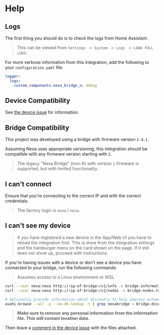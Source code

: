 # Help

## Logs

The first thing you should do is to check the logs from Home Assistant.

> This can be viewed from `Settings -> System -> Logs -> LOAD FULL LOGS`.

For more verbose information from this integration, add the following
to your `configuration.yaml` file:

```yaml
logger:
  logs:
    custom_components.nexa_bridge_x: debug
```

## Device Compatibility

See [the device issue](https://github.com/andersevenrud/ha-nexa-bridge-x/issues/6)
for information.

## Bridge Compatibility

This project was developed using a bridge with firmware version `2.4.1`.

Assuming Nexa uses appropriate versioning, this integration *should* be compatible with any
firmware version starting with `2`.

> The legacy "Nexa Bridge" (non-X) with version `1` firmware is supported, but with limited functionality.

## I can't connect

Ensure that you're connecting to the correct IP and with the correct credentials.

> The factory login is `nexa` / `nexa`.

## I can't see my device

> If you have registered a new device in the App/Web UI you have to reload the integration first.
> This is done from the integration settings and the hamburger menu on the card shown on the page.
> If it still does not show up, proceed with instructions.

If you're having issues with a device or don't see a device you have connected to your bridge,
run the following commands:

> Assumes access to a Linux environment or WSL.

```bash
curl --user nexa:nexa http://<ip-of-bridge>/v1/info -o bridge-information.txt
curl --user nexa:nexa http://<ip-of-bridge>/v1/nodes -o bridge-nodes.txt

# Optionally provide information about discovery to help improve automatic configuration
avahi-browse --all -p --no-db-lookup -t | grep nexabridge > bridge-discovery.txt
```

> **Make sure to remove any personal information from the information file. This will contain
> location data.**

Then leave a [comment in the device issue](https://github.com/andersevenrud/ha-nexa-bridge-x/issues/6) with the files attached.

